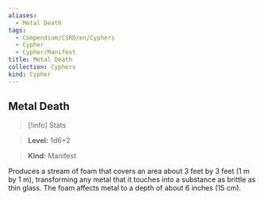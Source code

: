 ```yaml
---
aliases:
  - Metal Death
tags:
  - Compendium/CSRD/en/Cyphers
  - Cypher
  - Cypher/Manifest
title: Metal Death
collection: Cyphers
kind: Cypher
---
```

## Metal Death    
>[!info] Stats    
> **Level:** 1d6+2    
> **Kind:** Manifest  
    
Produces a stream of foam that covers an area about 3 feet by 3 feet (1 m by 1 m), transforming any metal that it touches into a substance as brittle as thin glass. The foam affects metal to a depth of about 6 inches (15 cm).